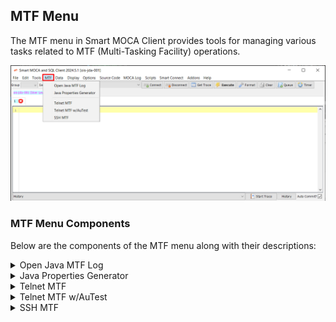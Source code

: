 ## MTF Menu

The MTF menu in Smart MOCA Client provides tools for managing various tasks related to MTF (Multi-Tasking Facility) operations. 

![mtf1](../.attachments/mtf-menu/mtf1.png)

### MTF Menu Components

Below are the components of the MTF menu along with their descriptions:

<details>

<summary> Open Java MTF Log </summary>

The Open Java MTF Log tool allows users to open MTF Java logs for analysis and troubleshooting. This feature provides insights into Java-related activities within the MTF environment, helping users diagnose issues and optimize performance.

</details>

<details>

<summary> Java Properties Generator </summary>

The Java Properties Generator is a graphical user interface (GUI) tool used to set the layout in a .properties file. Follow these steps to use the Properties Generator:

> Steps for Properties Generator

1. Start by entering the frm_id in the text field on top, then select Add -> Entry Field for each entry field on the form.
2. Select Add -> Label for each label on the form.
3. Position the entry fields and labels by clicking on the blue box (hold Ctrl to select multiple fields).
4. Drag to move the fields; use the left key to reduce width and the right key to increase width.
5. Use Edit -> Justify to change the justification of the text to Left, Center, or Right.
6. If a field is dragged outside the form bounds, edit the .properties file manually.
7. Select File -> Save when done to save it to a .properties file.

</details>

<details>

<summary> Telnet MTF </summary>

The Telnet MTF tool allows users to open Telnet connections, facilitating communication with remote systems or devices. This feature is useful for performing administrative tasks, accessing command-line interfaces, or troubleshooting network issues.

</details>

<details>

<summary> Telnet MTF w/AuTest </summary>

The Telnet MTF w/AuTest tool allows users to open Telnet connections with AuTest support. AuTest is a testing framework that enables automated testing of Telnet-based applications, enhancing efficiency and reliability in testing scenarios.

</details>

<details>

<summary> SSH MTF </summary>

The SSH MTF tool allows users to open SSH (Secure Shell) connections, providing secure access to remote systems or devices over a network. SSH is widely used for secure command-line access, file transfer, and tunneling capabilities, ensuring data confidentiality and integrity during communication.

</details>
